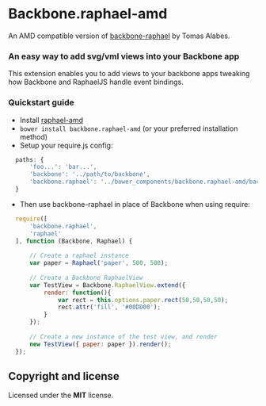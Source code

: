 # Backbone.raphael-amd

An AMD compatible version of [backbone-raphael](https://github.com/tomasAlabes/backbone.raphael) by Tomas Alabes.

### An easy way to add svg/vml views into your Backbone app

This extension enables you to add views to your backbone apps tweaking how
Backbone and RaphaelJS handle event bindings.

### Quickstart guide

- Install [raphael-amd](https://github.com/pajtai/raphael-amd)
- ``bower install backbone.raphael-amd`` (or your preferred installation method)
- Setup your require.js config:

```javascript
  paths: {
      'foo...': 'bar...',
      'backbone': '../path/to/backbone',
      'backbone.raphael': '../bower_components/backbone.raphael-amd/backbone.raphael'
  }

```

- Then use backbone-raphael in place of Backbone when using require:

```javascript
  require([
      'backbone.raphael',
      'raphael'
  ], function (Backbone, Raphael) {
  
      // Create a raphael instance
      var paper = Raphael('paper', 500, 500);
  
      // Create a Backbone RaphaelView
      var TestView = Backbone.RaphaelView.extend({
          render: function(){
              var rect = this.options.paper.rect(50,50,50,50);
              rect.attr('fill', '#00DD00');
          }
      });
  
      // Create a new instance of the test view, and render
      new TestView({ paper: paper }).render();
  });

```


## Copyright and license
Licensed under the **MIT** license.
